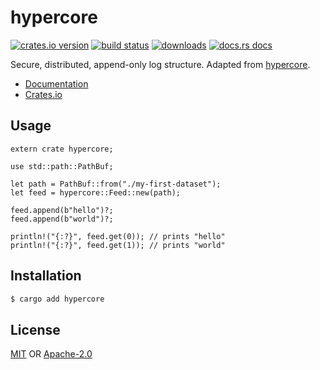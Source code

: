 # hypercore
[![crates.io version][1]][2] [![build status][3]][4]
[![downloads][5]][6] [![docs.rs docs][7]][8]

Secure, distributed, append-only log structure. Adapted from
[hypercore](https://github.com/datrs/hypercore).

- [Documentation][8]
- [Crates.io][2]

## Usage
```rust,ignore
extern crate hypercore;

use std::path::PathBuf;

let path = PathBuf::from("./my-first-dataset");
let feed = hypercore::Feed::new(path);

feed.append(b"hello")?;
feed.append(b"world")?;

println!("{:?}", feed.get(0)); // prints "hello"
println!("{:?}", feed.get(1)); // prints "world"
```

## Installation
```sh
$ cargo add hypercore
```

## License
[MIT](./LICENSE-MIT) OR [Apache-2.0](./LICENSE-APACHE)

[1]: https://img.shields.io/crates/v/hypercore.svg?style=flat-square
[2]: https://crates.io/crates/hypercore
[3]: https://img.shields.io/travis/datrs/hypercore.svg?style=flat-square
[4]: https://travis-ci.org/datrs/hypercore
[5]: https://img.shields.io/crates/d/hypercore.svg?style=flat-square
[6]: https://crates.io/crates/hypercore
[7]: https://docs.rs/hypercore/badge.svg
[8]: https://docs.rs/hypercore
